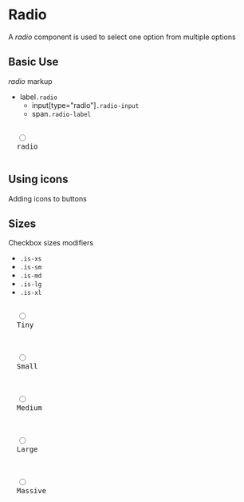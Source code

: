 # Radio

A _radio_ component is used to select one option from multiple options

## Basic Use

_radio_ markup

- label`.radio`
  - input[type="radio"]`.radio-input`
  - span`.radio-label`

<snippeter>
<pre>
<label class="radio">
  <input type="radio" class="radio-input">
  <span class="radio-label">radio</span>
</label>
</pre>
</snippeter>

## Using icons

Adding icons to buttons

## Sizes

Checkbox sizes modifiers

- `.is-xs`
- `.is-sm`
- `.is-md`
- `.is-lg`
- `.is-xl`

<snippeter>
<pre>
<label class="radio is-xs">
  <input type="radio" class="radio-input">
  <span class="radio-label">Tiny</span>
</label>

<label class="radio is-sm">
  <input type="radio" class="radio-input">
  <span class="radio-label">Small</span>
</label>

<label class="radio is-md">
  <input type="radio" class="radio-input">
  <span class="radio-label">Medium</span>
</label>

<label class="radio is-lg">
  <input type="radio" class="radio-input">
  <span class="radio-label">Large</span>
</label>

<label class="radio is-xl">
  <input type="radio" class="radio-input">
  <span class="radio-label">Massive</span>
</label>
</pre>
</snippeter>
